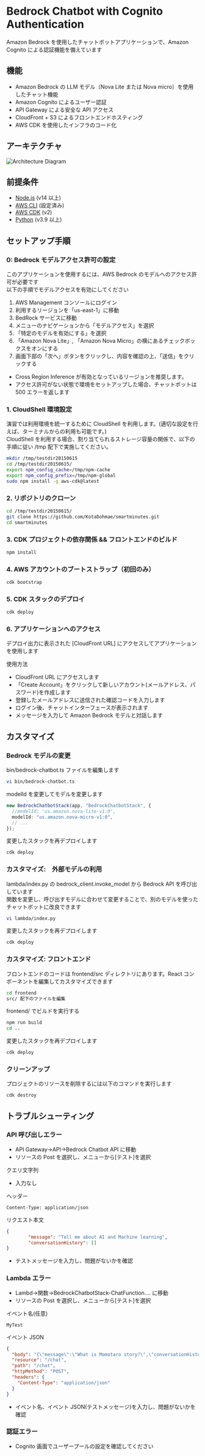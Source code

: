 # Bedrock Chatbot with Cognito Authentication

Amazon Bedrock を使用したチャットボットアプリケーションで、Amazon Cognito による認証機能を備えています

## 機能

- Amazon Bedrock の LLM モデル（Nova Lite または Nova micro）を使用したチャット機能
- Amazon Cognito によるユーザー認証
- API Gateway による安全な API アクセス
- CloudFront + S3 によるフロントエンドホスティング
- AWS CDK を使用したインフラのコード化

## アーキテクチャ

![Architecture Diagram](./architecture.png)

## 前提条件

- [Node.js](https://nodejs.org/) (v14 以上)
- [AWS CLI](https://aws.amazon.com/cli/) (設定済み)
- [AWS CDK](https://aws.amazon.com/cdk/) (v2)
- [Python](https://www.python.org/) (v3.9 以上)

## セットアップ手順

### 0: Bedrock モデルアクセス許可の設定

このアプリケーションを使用するには、AWS Bedrock のモデルへのアクセス許可が必要です<br>
以下の手順でモデルアクセスを有効にしてください

1. AWS Management コンソールにログイン
2. 利用するリージョンを「us-east-1」に移動
3. BedRock サービスに移動
4. メニューのナビゲーションから「モデルアクセス」を選択
5. 「特定のモデルを有効にする」を選択
6. 「Amazon Nova Lite」, 「Amazon Nova Micro」の横にあるチェックボックスをオンにする
7. 画面下部の「次へ」ボタンをクリックし、内容を確認の上、「送信」をクリックする

- Cross Region Inference が有効となっているリージョンを推奨します。
- アクセス許可がない状態で環境をセットアップした場合、チャットボットは 500 エラーを返します

### 1. CloudShell 環境設定

演習では利用環境を統一するために CloudShell を利用します。(適切な設定を行えば、ターミナルからの利用も可能です。) <br>
CloudShell を利用する場合、割り当てられるストレージ容量の関係で、以下の手順に従い /tmp 配下で実施してください。

```bash
mkdir /tmp/testdir20150615
cd /tmp/testdir20150615/
export npm_config_cache=/tmp/npm-cache
export npm_config_prefix=/tmp/npm-global
sudo npm install -g aws-cdk@latest

```

### 2. リポジトリのクローン

```bash
cd /tmp/testdir20150615/
git clone https://github.com/KotaDohmae/smartminutes.git
cd smartminutes

```

### 3. CDK プロジェクトの依存関係 && フロントエンドのビルド

```bash
npm install

```

### 4. AWS アカウントのブートストラップ（初回のみ）

```bash
cdk bootstrap

```

### 5. CDK スタックのデプロイ

```bash
cdk deploy

```

### 6. アプリケーションへのアクセス

デプロイ出力に表示された [CloudFront URL] にアクセスしてアプリケーションを使用します

使用方法

- CloudFront URL にアクセスします
- 「Create Account」をクリックして新しいアカウント(メールアドレス、パスワード)を作成します
- 登録したメールアドレスに送信された確認コードを入力します
- ログイン後、チャットインターフェースが表示されます
- メッセージを入力して Amazon Bedrock モデルと対話します

## カスタマイズ

### Bedrock モデルの変更

bin/bedrock-chatbot.ts ファイルを編集します

```bash
vi bin/bedrock-chatbot.ts

```

modelId を変更してモデルを変更します

```typescript
new BedrockChatbotStack(app, "BedrockChatbotStack", {
  //modelId: 'us.amazon.nova-lite-v1:0',
  modelId: "us.amazon.nova-micro-v1:0",
  // ...
});
```

変更したスタックを再デプロイします

```bash
cdk deploy

```

### カスタマイズ:　外部モデルの利用

lambda/index.py の bedrock_client.invoke_model から Bedrock API を呼び出しています<br>
関数を変更し、呼び出すモデルに合わせて変更することで、別のモデルを使ったチャットボットに改良できます

```bash
vi lambda/index.py

```

変更したスタックを再デプロイします

```bash
cdk deploy

```

### カスタマイズ: フロントエンド

フロントエンドのコードは frontend/src ディレクトリにあります。React コンポーネントを編集してカスタマイズできます

```bash
cd frontend
src/ 配下のファイルを編集

```

frontend/ でビルドを実行する

```bash
npm run build
cd ..

```

変更したスタックを再デプロイします

```bash
cdk deploy

```

### クリーンアップ

プロジェクトのリソースを削除するには以下のコマンドを実行します

```bash
cdk destroy

```

## トラブルシューティング

### API 呼び出しエラー

- API Gateway->API->Bedrock Chatbot API に移動
- リソースの Post を選択し、メニューから[テスト]を選択

クエリ文字列

- 入力なし

ヘッダー

```
Content-Type: application/json
```

リクエスト本文

```JSON
{
        "message": "Tell me about AI and Machine learning",
        "conversationHistory": []
}
```

- テストメッセージを入力し、問題がないかを確認

### Lambda エラー

- Lambd->関数->BedrockChatbotStack-ChatFunction.... に移動
- リソースの Post を選択し、メニューから[テスト]を選択

イベント名(任意)

```
MyTest
```

イベント JSON

```JSON
{
  "body": "{\"message\":\"What is Momotaro story?\",\"conversationHistory\":[]}",
  "resource": "/chat",
  "path": "/chat",
  "httpMethod": "POST",
  "headers": {
    "Content-Type": "application/json"
  }
}
```

- イベント名、イベント JSON(テストメッセージ)を入力し、問題がないかを確認

### 認証エラー

- Cognito 画面でユーザープールの設定を確認してください
